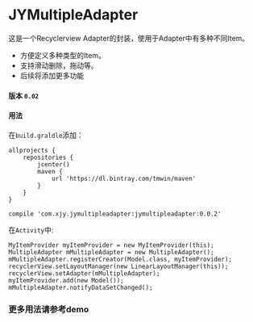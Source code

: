 # JYMultipleAdapter
这是一个Recyclerview Adapter的封装，使用于Adapter中有多种不同Item。
- 方便定义多种类型的Item。
- 支持滑动删除，拖动等。
- 后续将添加更多功能

#### 版本 ```0.02```
#### 用法
在```build.graldle```添加：
```
allprojects {
    repositories {
        jcenter()
        maven {
            url 'https://dl.bintray.com/tmwin/maven'
        }
    }
}
```
```
compile 'com.xjy.jymultipleadapter:jymultipleadapter:0.0.2'
```
在```Activity```中:
````
MyItemProvider myItemProvider = new MyItemProvider(this);
MultipleAdapter mMultipleAdapter = new MultipleAdapter();
mMultipleAdapter.registerCreator(Model.class, myItemProvider);
recyclerView.setLayoutManager(new LinearLayoutManager(this));
recyclerView.setAdapter(mMultipleAdapter);
myItemProvider.add(new Model());
mMultipleAdapter.notifyDataSetChanged();
````
### 更多用法请参考demo
